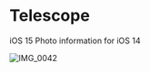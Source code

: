 # Telescope
iOS 15 Photo information for iOS 14

![IMG_0042](https://user-images.githubusercontent.com/13209789/121762339-3d606500-cb03-11eb-9dec-3e8be1eb66ad.jpg)

